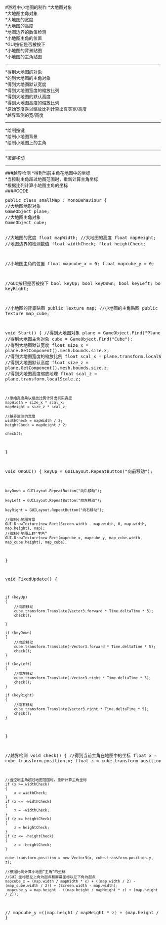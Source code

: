 #游戏中小地图的制作
*大地图对象<br>
*大地图主角对象<br>
*大地图的宽度<br>
*大地图的高度<br>
*地图边界的数值检测<br>
*小地图主角的位置<br>
*GUI按钮是否被按下<br>
*小地图的背景贴图<br>
*小地图的主角贴图<br>
<hr>
*得到大地图的对象<br>
*的到大地图的主角对象<br>
*得到大地图默认宽度<br>
*得到大地图宽度的缩放比列<br>
*得到大地图的默认高度<br>
*得到大地图高度的缩放比列<br>
*原始宽度乘以缩放比列计算出真实宽/高度<br>
*越界监测的宽/高度<br>
<hr>
*绘制按键<br>
*绘制小地图背景<br>
*绘制小地图上的主角<br>
<hr>
*按键移动<br>
<hr>
###越界检测
*得到当前主角在地图中的坐标<br>
*当控制主角超过地图范围时，重新计算主角坐标 <br>
*根据比列计算小地图主角的坐标<br>
####CODE
<pre>public class smallMap : MonoBehaviour {
//大地图地形对象
GameObject plane;
//大地图主角对象
GameObject cube;

//大地图的宽度
float mapWidth;
//大地图的高度
float mapHeight;
//地图边界的检测数值
float widthCheck;
float heightCheck;

//小地图主角的位置
float mapcube_x = 0;
float mapcube_y = 0;


//GUI按钮是否被按下
bool keyUp;
bool keyDown;
bool keyLeft;
bool keyRight;

//小地图的背景贴图
public Texture map;
//小地图的主角贴图
public Texture map_cube;

void Start()
{
    //得到大地图对象
    plane = GameObject.Find("Plane");
    //得到大地图主角对象
    cube = GameObject.Find("Cube");
    //得到大地图默认宽度
    float size_x = plane.GetComponent<MeshFilter>().mesh.bounds.size.x;
    //得到大地图宽度的缩放比例
    float scal_x = plane.transform.localScale.x;
    //得到大地图默认高度
    float size_z = plane.GetComponent<MeshFilter>().mesh.bounds.size.z;
    //得到大地图高度缩放地理
    float scal_z = plane.transform.localScale.z;

    //原始宽度乘以缩放比例计算出真实宽度
    mapWidth = size_x * scal_x;
    mapHeight = size_z * scal_z;

    //越界监测的宽度
    widthCheck = mapWidth / 2;
    heightCheck = mapHeight / 2;

    check();
}

void OnGUI()
{
    keyUp = GUILayout.RepeatButton("向前移动");

    keyDown = GUILayout.RepeatButton("向后移动");

    keyLeft = GUILayout.RepeatButton("向左移动");

    keyRight = GUILayout.RepeatButton("向右移动");

    //绘制小地图背景
    GUI.DrawTexture(new Rect(Screen.width - map.width, 0, map.width, map.height), map);
    //绘制小地图上的“主角”
    GUI.DrawTexture(new Rect(mapcube_x, mapcube_y, map_cube.width, map_cube.height), map_cube);
}

void FixedUpdate()
{


    if (keyUp)
    {
        //向前移动
        cube.transform.Translate(Vector3.forward * Time.deltaTime * 5);
        check();

    }

    if (keyDown)
    {
        //向后移动
        cube.transform.Translate(-Vector3.forward * Time.deltaTime * 5);
        check();
    }

    if (keyLeft)
    {
        //向左移动
        cube.transform.Translate(-Vector3.right * Time.deltaTime * 5);
        check();
    }

    if (keyRight)
    {
        //向右移动
        cube.transform.Translate(Vector3.right * Time.deltaTime * 5);
        check();
    }




}

//越界检测
void check()
{
    //得到当前主角在地图中的坐标
    float x = cube.transform.position.x;
    float z = cube.transform.position.z;

    //当控制主角超过地图范围时，重新计算主角坐标
    if (x >= widthCheck)
    {
        x = widthCheck;
    }
    if (x <= -widthCheck)
    {
        x = -widthCheck;
    }
    if (z >= heightCheck)
    {
        z = heightCheck;
    }
    if (z <= -heightCheck)
    {
        z = -heightCheck;
    }

    cube.transform.position = new Vector3(x, cube.transform.position.y, z);

    //根据比例计算小地图“主角”的坐标
    //GUI 坐标是左上角为起点和屏幕坐标以左下角为起点
    mapcube_x = (map.width / mapWidth * x) + ((map.width / 2) - (map_cube.width / 2)) + (Screen.width - map.width);
     mapcube_y = map.height - ((map.height / mapHeight * z) + (map.height / 2));
  //  mapcube_y =((map.height / mapHeight * z) + (map.height / 2));
}
}




